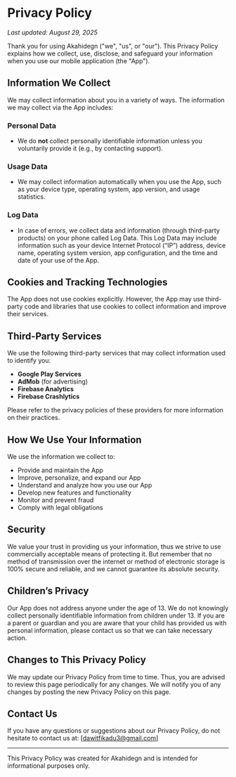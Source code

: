 # Privacy Policy

_Last updated: August 29, 2025_

Thank you for using Akahidegn ("we", "us", or "our"). This Privacy Policy explains how we collect, use, disclose, and safeguard your information when you use our mobile application (the "App").

## Information We Collect

We may collect information about you in a variety of ways. The information we may collect via the App includes:

### Personal Data
- We do **not** collect personally identifiable information unless you voluntarily provide it (e.g., by contacting support).

### Usage Data
- We may collect information automatically when you use the App, such as your device type, operating system, app version, and usage statistics.

### Log Data
- In case of errors, we collect data and information (through third-party products) on your phone called Log Data. This Log Data may include information such as your device Internet Protocol (“IP”) address, device name, operating system version, app configuration, and the time and date of your use of the App.

## Cookies and Tracking Technologies

The App does not use cookies explicitly. However, the App may use third-party code and libraries that use cookies to collect information and improve their services.

## Third-Party Services

We use the following third-party services that may collect information used to identify you:
- **Google Play Services**
- **AdMob** (for advertising)
- **Firebase Analytics**
- **Firebase Crashlytics**

Please refer to the privacy policies of these providers for more information on their practices.

## How We Use Your Information

We use the information we collect to:
- Provide and maintain the App
- Improve, personalize, and expand our App
- Understand and analyze how you use our App
- Develop new features and functionality
- Monitor and prevent fraud
- Comply with legal obligations

## Security

We value your trust in providing us your information, thus we strive to use commercially acceptable means of protecting it. But remember that no method of transmission over the internet or method of electronic storage is 100% secure and reliable, and we cannot guarantee its absolute security.

## Children’s Privacy

Our App does not address anyone under the age of 13. We do not knowingly collect personally identifiable information from children under 13. If you are a parent or guardian and you are aware that your child has provided us with personal information, please contact us so that we can take necessary action.

## Changes to This Privacy Policy

We may update our Privacy Policy from time to time. Thus, you are advised to review this page periodically for any changes. We will notify you of any changes by posting the new Privacy Policy on this page.

## Contact Us

If you have any questions or suggestions about our Privacy Policy, do not hesitate to contact us at: [dawitfikadu3@gmail.com]

---

This Privacy Policy was created for Akahidegn and is intended for informational purposes only. 

